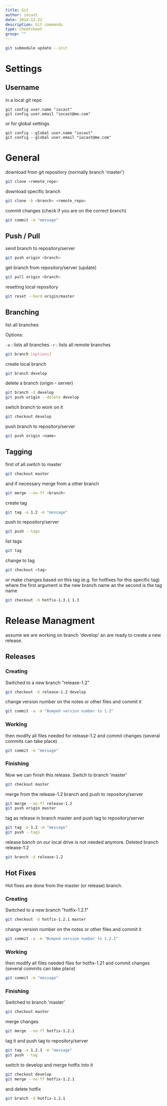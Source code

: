 ```yaml
---
title: Git
author: iocast
date: 2014-12-22
description: Git commands
type: cheatsheet
group: ""
---
```


```bash
git submodule update --init
```

# Settings
## Username

in a local git repo


```git
git config user.name "iocast"
git config user.email "iocast@me.com"
```

or for global settings

```git
git config --global user.name "iocast"
git config --global user.email "iocast@me.com"
```

# General

download from git repository (normally branch 'master')

```bash
git clone <remote_repo>
```

download specific branch

```bash
git clone -b <branch> <remote_repo>
```

commit changes (check if you are on the correct branch)

```bash
git commit -m "message"
```

## Push / Pull

send branch to repository/server

```bash
git push origin <branch>
```

get branch from repository/server (update)

```bash
git pull origin <branch>
```

resetting local repository

```bash
git reset --hard origin/master
```

## Branching

list all branches

Options:

`-a`
: lists all branches
`-r`
: lists all remote branches

```bash
git branch [options]
```

create local branch

```bash
git branch develop
```

delete a branch (origin - server)

```bash
git branch -d develop
git push origin --delete develop
```

switch branch to work on it

```bash
git checkout develop
```

push branch to repository/server

```bash
git push origin <name>
```

## Tagging

first of all switch to master

```bash
git checkout master
```

and if necessary merge from a other branch

```bash
git merge --no-ff <branch>
```

create tag

```bash
git tag -a 1.2 -m "message"
```

push to repository/server

```bash
git push --tags
```

list tags

```bash
git tag
```

change to tag

```bash
git checkout <tag>
```

or make changes based on this tag (e.g. for hotfixes for this specific tag) where the first argument is the new branch name an the second is the tag name

```bash
git checkout -b hotfix-1.3.1 1.3
```

# Release Managment
assume we are working on branch 'develop' an are ready to create a new release.

## Releases

### Creating

Switched to a new branch "release-1.2"

```bash
git checkout -b release-1.2 develop
```

change version number on the notes or other files and commit it

```bash
git commit -a -m "Bumped version number to 1.2"
```

### Working

then modify all files needed for release-1.2 and commit changes (several commits can take place)

```bash
git commit -m "message"
```

### Finishing

Now we can finish this release.
Switch to branch 'master'

```bash
git checkout master
```

merge from the release-1.2 branch and push to repository/server

```bash
git merge --no-ff release-1.2
git push origin master
```

tag as release in branch master and push tag to repository/server

```bash
git tag -a 1.2 -m "message"
git push --tags
```

release banch on our local drive is not needed anymore.
Deleted branch release-1.2

```bash
git branch -d release-1.2
```

## Hot Fixes
Hot fixes are done from the master (or release) branch.

### Creating

Switched to a new branch "hotfix-1.2.1"

```bash
git checkout -b hotfix-1.2.1 master
```

change version number on the notes or other files and commit it

```bash
git commit -a -m "Bumped version number to 1.2.1"
```

### Working

then modify all files needed files for hotfix-1.21 and commit changes (several commits can take place)

```bash
git commit -m "message"
```

### Finishing
Switched to branch 'master'

```bash
git checkout master
```

merge changes

```bash
git merge --no-ff hotfix-1.2.1
```

tag it and push tag to repository/server

```bash
git tag -a 1.2.1 -m "message"
git push --tag
```

switch to develop and merge hotfix into it

```bash
git checkout develop
git merge --no-ff hotfix-1.2.1
```

and delete hotfix

```bash
git branch -d hotfix-1.2.1
```
